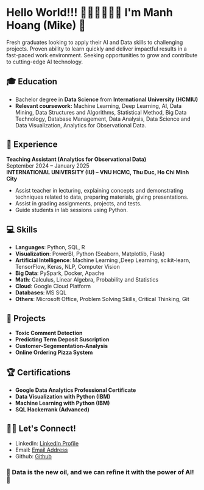 # Hello World!!! 👋🏻👋🏻👋🏻 I'm Manh Hoang (Mike) 🤖

Fresh graduates looking to apply their AI and Data skills to challenging projects. Proven ability to learn quickly and deliver impactful results in a fast-paced work environment. Seeking opportunities to grow and contribute to cutting-edge AI technology.

## 🎓 Education
- Bachelor degree in **Data Science** from **International University (HCMIU)**
- **Relevant coursework:** Machine Learning, Deep Learning, AI, Data Mining, Data Structures and Algorithms, Statistical Method, Big Data Technology, Database Management, Data Analysis, Data Science and Data Visualization, Analytics for Observational Data.

## 🔭 Experience
**Teaching Assistant (Analytics for Observational Data)**                    
September 2024 – January 2025                  
**INTERNATIONAL UNIVERSITY (IU) – VNU HCMC, Thu Duc, Ho Chi Minh City**

- Assist teacher in lecturing, explaining concepts and demonstrating techniques related to data, preparing materials, giving presentations.
- Assist in grading assignments, projects, and tests.
- Guide students in lab sessions using Python.

## 💻 Skills
- **Languages**: Python, SQL, R
- **Visualization**: PowerBI, Python (Seaborn, Matplotlib, Flask)
- **Artificial Intelligence**: Machine Learning ,Deep Learning, scikit-learn, TensorFlow, Keras, NLP, Computer Vision
- **Big Data**: PySpark, Docker, Apache
- **Math**: Calculus, Linear Algebra, Probability and Statistics
- **Cloud**: Google Cloud Platform
- **Databases**: MS SQL
- **Others**: Microsoft Office, Problem Solving Skills, Critical Thinking, Git

## 🚀 Projects
- **Toxic Comment Detection**
- **Predicting Term Deposit Suscription**
- **Customer-Segementation-Analysis**
- **Online Ordering Pizza System**


## 🏆 Certifications
- **Google Data Analytics Professional Certificate**
- **Data Visualization with Python (IBM)**
- **Machine Learning with Python (IBM)**
- **SQL Hackerrank (Advanced)**

## 🤝🏽 Let's Connect!
- LinkedIn: [LinkedIn Profile](https://www.linkedin.com/in/hvmanh2309/)
- Email: [Email Address](mailto:hoangvanmanh2309@gmail.com)
- Github: [Github](https://github.com/23092003e/23092003e/)

### 🤖 Data is the new oil, and we can refine it with the power of AI! 🚀

